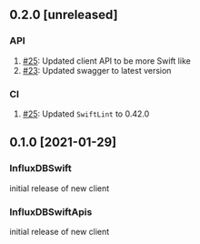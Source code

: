 ## 0.2.0 [unreleased]

### API
1. [#25](https://github.com/influxdata/influxdb-client-swift/pull/25): Updated client API to be more Swift like
1. [#23](https://github.com/influxdata/influxdb-client-swift/pull/23): Updated swagger to latest version

### CI
1. [#25](https://github.com/influxdata/influxdb-client-swift/pull/25): Updated `SwiftLint` to 0.42.0 

## 0.1.0 [2021-01-29]

### InfluxDBSwift
initial release of new client

### InfluxDBSwiftApis
initial release of new client
